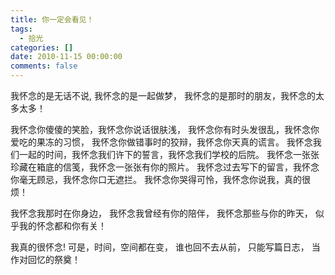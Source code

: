```yaml
---
title: 你一定会看见！
tags:
  - 拾光
categories: []
date: 2010-11-15 00:00:00
comments: false
---
```

我怀念的是无话不说,
我怀念的是一起做梦，
我怀念的是那时的朋友，我怀念的太多太多！­
<!-- more -->

我怀念你傻傻的笑脸，我怀念你说话很肤浅，
我怀念你有时头发很乱，我怀念你爱吃的果冻的习惯，
我怀念你做错事时的狡辩，我怀念你天真的谎言。­
我怀念我们一起的时间，我怀念我们许下的誓言，我怀念我们学校的后院。­
我怀念一张张珍藏在箱底的信笺，我怀念一张张有你的照片。­
我怀念过去写下的留言，我怀念你毫无顾忌，我怀念你口无遮拦。
我怀念你哭得可怜，我怀念你说我，真的很烦！­

我怀念我那时在你身边，
我怀念我曾经有你的陪伴，
我怀念那些与你的昨天，
似乎我的怀念都和你有关！­

我真的很怀念!
可是，时间，空间都在变，
谁也回不去从前，
只能写篇日志，
当作对回忆的祭奠！­